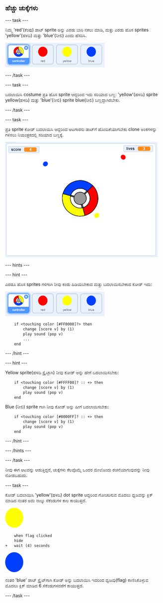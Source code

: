 ## ಹೆಚ್ಚು ಚುಕ್ಕೆಗಳು

--- task ---

ನಿಮ್ಮ 'red'(ಕೆಂಪು) ಡಾಟ್ sprite ಅನ್ನು ಎರಡು ಬಾರಿ ನಕಲು ಮಾಡಿ, ಮತ್ತು ಎರಡು ಹೊಸ sprites 'yellow'(ಹಳದಿ) ಮತ್ತು 'blue'(ನೀಲಿ) ಎಂದು ಹೆಸರಿಸಿ.

![screenshot](images/dots-more-dots.png)

--- /task ---

--- task ---

ಬದಲಾಯಿಸಿ costume ಪ್ರತಿ ಹೊಸ sprite ಆದ್ದರಿಂದ ಇದು ಸರಿಯಾದ ಬಣ್ಣ: 'yellow'(ಹಳದಿ) sprite yellow(ಹಳದಿ) ಮತ್ತು 'blue'(ನೀಲಿ) sprite blue(ನೀಲಿ) ಬಣ್ಣದ್ದಾಗಿರಬೇಕು.

--- /task ---

--- task ---

ಪ್ರತಿ sprite ಕೋಡ್ ಬದಲಾಯಿಸಿ ಆದ್ದರಿಂದ ಆಟಗಾರನು ಡಾಟ್‌ಗೆ ಹೊಂದಿಕೆಯಾಗಬೇಕು clone ಅಂಕಗಳನ್ನು ಗಳಿಸಲು ನಿಯಂತ್ರಕದಲ್ಲಿ ಸರಿಯಾದ ಬಣ್ಣಕ್ಕೆ.

![screenshot](images/dots-all-test.png)

--- hints ---


--- hint ---

ಎರಡೂ ಹೊಸ sprites ‌ಗಳಿಗಾಗಿ ನೀವು ಕಂಡು ಹಿಡಿಯಬೇಕಾದ ಮತ್ತು ಬದಲಾಯಿಸಬೇಕಾದ ಕೋಡ್ ಇದು:

![screenshot](images/dots-more-dots.png)

```blocks3
    if <touching color [#FF0000]?> then
        change [score v] by (1)
        play sound (pop v)
        ...
    end
```

--- /hint ---

--- hint ---

Yellow sprite(ಹಳದಿ ಸ್ಪ್ರೈಟ್ಗಾಗಿ) ನೀವು ಕೋಡ್ ಅನ್ನು ಹೇಗೆ ಬದಲಾಯಿಸಬೇಕು:

```blocks3
    if <touching color [#FFFF00]? :: +> then
        change [score v] by (1)
        play sound (pop v)
    end
```

Blue (ನೀಲಿ) sprite ಗಾಗಿ ನೀವು ಕೋಡ್ ಅನ್ನು ಹೀಗೆ ಬದಲಾಯಿಸಬೇಕು:

```blocks3
    if <touching color [#0000FF]? :: +> then
        change [score v] by (1)
        play sound (pop v)
    end
```

--- /hint ---

--- /hints ---

--- /task ---

ನೀವು ಈಗ ಆಟವನ್ನು ಆಡುತ್ತಿದ್ದರೆ, ಚುಕ್ಕೆಗಳು ಕೆಲವೊಮ್ಮೆ ಒಂದರ ಮೇಲೊಂದು ರಚನೆಯಾಗುವುದನ್ನು ನೀವು ನೋಡಬಹುದು.

--- task ---

ಕೋಡ್ ಬದಲಾಯಿಸಿ 'yellow'(ಹಳದಿ) dot sprite ಆದ್ದರಿಂದ ಗೋಚರಿಸುವ ಮೊದಲು ಧ್ವಜವನ್ನು ಕ್ಲಿಕ್ ಮಾಡಿದ ನಂತರ ಅದು ನಾಲ್ಕು ಸೆಕೆಂಡುಗಳ ಕಾಲ ಕಾಯುತ್ತದೆ.

![Yellow dot](images/yellow-sprite.png)

```blocks3
    when flag clicked
    hide
+   wait (4) seconds
```

![Blue dot](images/blue-sprite.png)

ನಂತರ 'blue' ಡಾಟ್ ಸ್ಪ್ರೈಟ್‌ಗಾಗಿ ಕೋಡ್ ಅನ್ನು ಬದಲಾಯಿಸಿ ಇದರಿಂದ ಧ್ವಜವು(flag) ಕಾಣಿಸಿಕೊಳ್ಳುವ ಮೊದಲು ಕ್ಲಿಕ್ ಮಾಡಿದ 6 ಸೆಕೆಂಡುಗಳವರೆಗೆ ಕಾಯುತ್ತದೆ.

--- /task ---